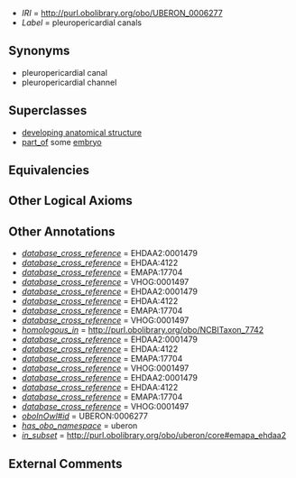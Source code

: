  * *IRI* = http://purl.obolibrary.org/obo/UBERON_0006277
 * *Label* = pleuropericardial canals

## Synonyms

 * pleuropericardial canal
 * pleuropericardial channel

## Superclasses

 * [developing anatomical structure](../../UBERON/23/UBERON_0005423.md)
 * [part_of](../../BFO/50/BFO_0000050.md) some [embryo](../../UBERON/22/UBERON_0000922.md)

## Equivalencies


## Other Logical Axioms


## Other Annotations

 * *[database_cross_reference](../../ef/oboInOwl#hasDbXref.md)* = EHDAA2:0001479
 * *[database_cross_reference](../../ef/oboInOwl#hasDbXref.md)* = EHDAA:4122
 * *[database_cross_reference](../../ef/oboInOwl#hasDbXref.md)* = EMAPA:17704
 * *[database_cross_reference](../../ef/oboInOwl#hasDbXref.md)* = VHOG:0001497
 * *[database_cross_reference](../../ef/oboInOwl#hasDbXref.md)* = EHDAA2:0001479
 * *[database_cross_reference](../../ef/oboInOwl#hasDbXref.md)* = EHDAA:4122
 * *[database_cross_reference](../../ef/oboInOwl#hasDbXref.md)* = EMAPA:17704
 * *[database_cross_reference](../../ef/oboInOwl#hasDbXref.md)* = VHOG:0001497
 * *[homologous_in](../../core#homologous/in/core#homologous_in.md)* = http://purl.obolibrary.org/obo/NCBITaxon_7742
 * *[database_cross_reference](../../ef/oboInOwl#hasDbXref.md)* = EHDAA2:0001479
 * *[database_cross_reference](../../ef/oboInOwl#hasDbXref.md)* = EHDAA:4122
 * *[database_cross_reference](../../ef/oboInOwl#hasDbXref.md)* = EMAPA:17704
 * *[database_cross_reference](../../ef/oboInOwl#hasDbXref.md)* = VHOG:0001497
 * *[database_cross_reference](../../ef/oboInOwl#hasDbXref.md)* = EHDAA2:0001479
 * *[database_cross_reference](../../ef/oboInOwl#hasDbXref.md)* = EHDAA:4122
 * *[database_cross_reference](../../ef/oboInOwl#hasDbXref.md)* = EMAPA:17704
 * *[database_cross_reference](../../ef/oboInOwl#hasDbXref.md)* = VHOG:0001497
 * *[oboInOwl#id](../../id/oboInOwl#id.md)* = UBERON:0006277
 * *[has_obo_namespace](../../ce/oboInOwl#hasOBONamespace.md)* = uberon
 * *[in_subset](../../et/oboInOwl#inSubset.md)* = http://purl.obolibrary.org/obo/uberon/core#emapa_ehdaa2

## External Comments


